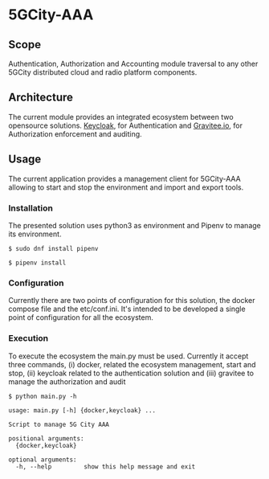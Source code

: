 # 5GCity-AAA

## Scope

Authentication, Authorization and Accounting module
traversal to any other 5GCity distributed cloud and radio
platform components.

## Architecture

The current module provides an integrated ecosystem between two opensource solutions.
[Keycloak](https://www.keycloak.org/), for Authentication and [Gravitee.io](https://gravitee.io/), for Authorization
enforcement and auditing.

## Usage

The current application provides a management client for 5GCity-AAA allowing to start and stop the environment and
import and export tools.

### Installation

The presented solution uses python3 as environment and Pipenv to manage its environment.

```
$ sudo dnf install pipenv
```

```
$ pipenv install
```

### Configuration

Currently there are two points of configuration for this solution, the docker compose file and the etc/conf.ini. It's
intended to be developed a single point of configuration for all the ecosystem. 

### Execution

To execute the ecosystem the main.py must be used. Currently it accept three commands,
(i) docker, related the ecosystem management, start and stop, (ii) keycloak related to the authentication solution and
 (iii) gravitee to manage the authorization and audit

```
$ python main.py -h

usage: main.py [-h] {docker,keycloak} ...

Script to manage 5G City AAA

positional arguments:
  {docker,keycloak}

optional arguments:
  -h, --help         show this help message and exit

```